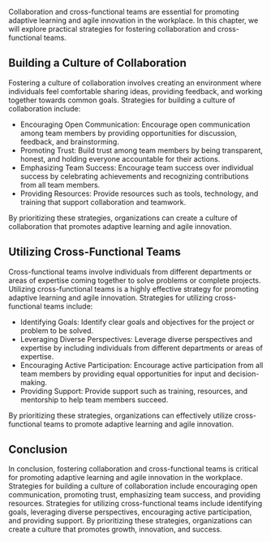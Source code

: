 
Collaboration and cross-functional teams are essential for promoting adaptive learning and agile innovation in the workplace. In this chapter, we will explore practical strategies for fostering collaboration and cross-functional teams.

Building a Culture of Collaboration
-----------------------------------

Fostering a culture of collaboration involves creating an environment where individuals feel comfortable sharing ideas, providing feedback, and working together towards common goals. Strategies for building a culture of collaboration include:

* Encouraging Open Communication: Encourage open communication among team members by providing opportunities for discussion, feedback, and brainstorming.
* Promoting Trust: Build trust among team members by being transparent, honest, and holding everyone accountable for their actions.
* Emphasizing Team Success: Encourage team success over individual success by celebrating achievements and recognizing contributions from all team members.
* Providing Resources: Provide resources such as tools, technology, and training that support collaboration and teamwork.

By prioritizing these strategies, organizations can create a culture of collaboration that promotes adaptive learning and agile innovation.

Utilizing Cross-Functional Teams
--------------------------------

Cross-functional teams involve individuals from different departments or areas of expertise coming together to solve problems or complete projects. Utilizing cross-functional teams is a highly effective strategy for promoting adaptive learning and agile innovation. Strategies for utilizing cross-functional teams include:

* Identifying Goals: Identify clear goals and objectives for the project or problem to be solved.
* Leveraging Diverse Perspectives: Leverage diverse perspectives and expertise by including individuals from different departments or areas of expertise.
* Encouraging Active Participation: Encourage active participation from all team members by providing equal opportunities for input and decision-making.
* Providing Support: Provide support such as training, resources, and mentorship to help team members succeed.

By prioritizing these strategies, organizations can effectively utilize cross-functional teams to promote adaptive learning and agile innovation.

Conclusion
----------

In conclusion, fostering collaboration and cross-functional teams is critical for promoting adaptive learning and agile innovation in the workplace. Strategies for building a culture of collaboration include encouraging open communication, promoting trust, emphasizing team success, and providing resources. Strategies for utilizing cross-functional teams include identifying goals, leveraging diverse perspectives, encouraging active participation, and providing support. By prioritizing these strategies, organizations can create a culture that promotes growth, innovation, and success.
